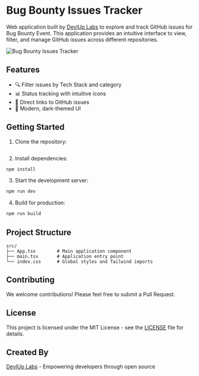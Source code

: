 # Bug Bounty Issues Tracker

Web application built by [DevlUp Labs](https://github.com/devlup-labs/)  to explore and track GitHub issues for Bug Bounty Event. This application provides an intuitive interface to view, filter, and manage GitHub issues across different repositories.

![Bug Bounty Issues Tracker](https://res.cloudinary.com/dc6hyuhc9/image/upload/v1730549557/Screenshot_2024-11-02_174141_lw5qta.png)

## Features

- 🔍 Filter issues by Tech Stack and category
- 📊 Status tracking with intuitive icons
- 🔗 Direct links to GitHub issues
- 🎨 Modern, dark-themed UI

## Getting Started

1. Clone the repository:
```bash

```

2. Install dependencies:
```bash
npm install
```

3. Start the development server:
```bash
npm run dev
```

4. Build for production:
```bash
npm run build
```

## Project Structure

```
src/
├── App.tsx        # Main application component
├── main.tsx       # Application entry point
└── index.css      # Global styles and Tailwind imports
```

## Contributing

We welcome contributions! Please feel free to submit a Pull Request.

## License

This project is licensed under the MIT License - see the [LICENSE](LICENSE) file for details.


## Created By

[DevlUp Labs](https://github.com/devlup-labs/) - Empowering developers through open source
